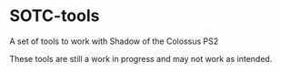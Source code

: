 # SOTC-tools
A set of tools to work with Shadow of the Colossus PS2

These tools are still a work in progress and may not work as intended.
